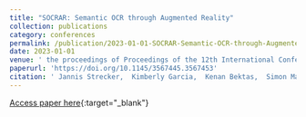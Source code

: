 ```yaml
---
title: "SOCRAR: Semantic OCR through Augmented Reality"
collection: publications
category: conferences
permalink: /publication/2023-01-01-SOCRAR-Semantic-OCR-through-Augmented-Reality
date: 2023-01-01
venue: ' the proceedings of Proceedings of the 12th International Conference on the Internet of Things'
paperurl: 'https://doi.org/10.1145/3567445.3567453'
citation: ' Jannis Strecker,  Kimberly Garcia,  Kenan Bektas,  Simon Mayer,  Ganesh Ramanathan.'
---
```

[Access paper here](https://doi.org/10.1145/3567445.3567453){:target="_blank"}
